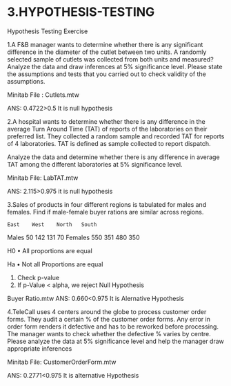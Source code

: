 # 3.HYPOTHESIS-TESTING

Hypothesis Testing Exercise

1.A F&B manager wants to determine whether there is any significant difference in the diameter of the cutlet between two units. A randomly selected sample of cutlets was collected from both units and measured? Analyze the data and draw inferences at 5% significance level. Please state the assumptions and tests that you carried out to check validity of the assumptions.






Minitab File : Cutlets.mtw

ANS: 0.4722>0.5 It is null hypothesis 





2.A hospital wants to determine whether there is any difference in the average Turn Around Time (TAT) of reports of the laboratories on their preferred list. They collected a random sample and recorded TAT for reports of 4 laboratories. TAT is defined as sample collected to report dispatch.



Analyze the data and determine whether there is any difference in average TAT among the different laboratories at 5% significance level.




Minitab File: LabTAT.mtw

ANS: 2.115>0.975 it is null hypothesis 



3.Sales of products in four different regions is tabulated for males and females. Find if male-female buyer rations are similar across regions.



	East	West	North	South
Males	50	142	131	70
Females	550	351	480	350





 
H0	• All proportions are equal




Ha	• Not all Proportions are equal
 

1. Check p-value
2. If p-Value < alpha, we reject Null Hypothesis
 







Buyer Ratio.mtw
ANS: 0.660<0.975 It is Alernative Hypothesis



4.TeleCall uses 4 centers around the globe to process customer order forms. They audit a certain % of the customer order forms. Any error in order form renders it defective and has to be reworked before processing. The manager wants to check whether the defective % varies by centre. Please analyze the data at 5% significance level and help the manager draw appropriate inferences




Minitab File: CustomerOrderForm.mtw

ANS: 0.2771<0.975 It is alternative Hypothesis


